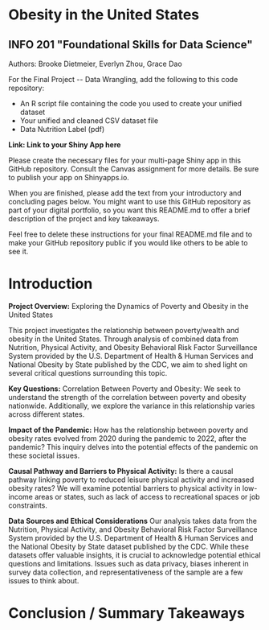 # Obesity in the United States 
## INFO 201 "Foundational Skills for Data Science"

Authors: Brooke Dietmeier, Everlyn Zhou, Grace Dao  


For the Final Project -- Data Wrangling, add the following to this code repository:

* An R script file containing the code you used to create your unified dataset 
* Your unified and cleaned CSV dataset file
* Data Nutrition Label (pdf) 


**Link: Link to your Shiny App here**

Please create the necessary files for your multi-page Shiny app in this GitHub repository. Consult the Canvas assignment for more details. Be sure to publish your app on Shinyapps.io.

When you are finished, please add the text from your introductory and concluding pages below. You might want to use this GitHub repository as part of your digital portfolio, so you want this README.md to offer a brief description of the project and key takeaways.

Feel free to delete these instructions for your final README.md file and to make your GitHub repository public if you would like others to be able to see it. 

# Introduction
**Project Overview:** Exploring the Dynamics of Poverty and Obesity in the United States

This project investigates the relationship between poverty/wealth and obesity in the United States. Through analysis of combined data from Nutrition, Physical Activity, and Obesity Behavioral Risk Factor Surveillance System provided by the U.S. Department of Health & Human Services and National Obesity by State published by the CDC, we aim to shed light on several critical questions surrounding this topic.

**Key Questions:**
Correlation Between Poverty and Obesity: We seek to understand the strength of the correlation between poverty and obesity nationwide. Additionally, we explore the variance in this relationship varies across different states.

**Impact of the Pandemic:** How has the relationship between poverty and obesity rates evolved from 2020 during the pandemic to 2022, after the pandemic? This inquiry delves into the potential effects of the pandemic on these societal issues.

**Causal Pathway and Barriers to Physical Activity:** Is there a causal pathway linking poverty to reduced leisure physical activity and increased obesity rates? We will examine potential barriers to physical activity in low-income areas or states, such as lack of access to recreational spaces or job constraints.

**Data Sources and Ethical Considerations**
Our analysis takes data from the Nutrition, Physical Activity, and Obesity Behavioral Risk Factor Surveillance System provided by the U.S. Department of Health & Human Services and the National Obesity by State dataset published by the CDC. While these datasets offer valuable insights, it is crucial to acknowledge potential ethical questions and limitations. Issues such as data privacy, biases inherent in survey data collection, and representativeness of the sample are a few issues to think about. 



# Conclusion / Summary Takeaways

